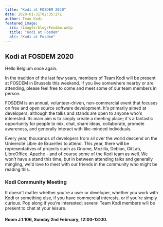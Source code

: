```yaml
---
title: "Kodi at FOSDEM 2020"
date: 2020-01-31T02:35:27Z
author: Team Kodi
featured_image:
  src: /images/blog/Fosdem.webp
  title: "Kodi at Fosdem"
  alt: "Kodi at Fosdem"
---
```


## Kodi at FOSDEM 2020

Hello Belgium once again.

In the tradition of the last few years, members of Team Kodi will be present at FOSDEM in Brussels this weekend. If you live somewhere nearby or are attending, please feel free to come and meet some of our team members in person.

FOSDEM is an annual, volunteer-driven, non-commercial event that focuses on free and open source software development. It's primarily aimed at developers, although the talks and stands are open to anyone who's interested. Its main aim is to simply create a meeting place; it's a fantastic opportunity for people to mix, chat, share ideas, collaborate, promote awareness, and generally interact with like-minded individuals.

Every year, thousands of developers from all over the world descend on the Université Libre de Bruxelles to attend. This year, there will be representatives of projects such as Gnome, Mozilla, Debian, GitLab, LibreOffice, Apache - and of course some of the Kodi team as well. We won't have a stand this time, but in between attending talks and generally mingling, we'd love to meet with our friends in the community who might be reading this.

### Kodi Community Meeting

It doesn't matter whether you're a user or developer, whether you work with Kodi or something else, if you have commercial interests, or if you're simply curious. Pop along if you're interested; several Team Kodi members will be present to chat at your leisure.

#### Room J.1.106, Sunday 2nd February, 12:00-13:00.
